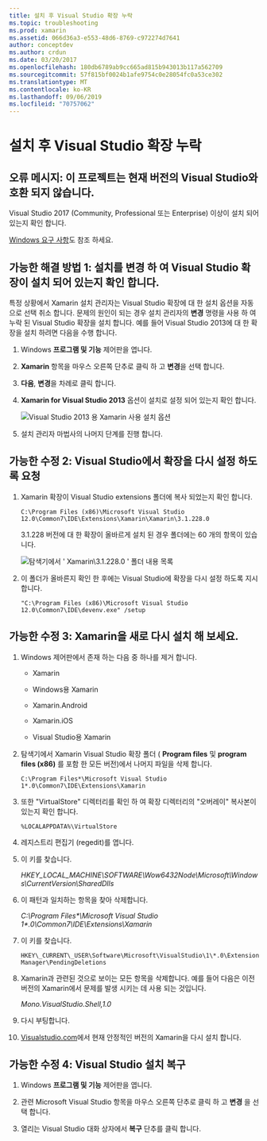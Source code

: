 ```yaml
---
title: 설치 후 Visual Studio 확장 누락
ms.topic: troubleshooting
ms.prod: xamarin
ms.assetid: 066d36a3-e553-48d6-8769-c972274d7641
author: conceptdev
ms.author: crdun
ms.date: 03/20/2017
ms.openlocfilehash: 180db6789ab9cc665ad815b943013b117a562709
ms.sourcegitcommit: 57f815bf0024b1afe9754c0e28054fc0a53ce302
ms.translationtype: MT
ms.contentlocale: ko-KR
ms.lasthandoff: 09/06/2019
ms.locfileid: "70757062"
---
```

# <a name="missing-visual-studio-extensions-after-installation"></a>설치 후 Visual Studio 확장 누락

## <a name="error-message-this-project-is-incompatible-with-the-current-edition-of-visual-studio"></a>오류 메시지: 이 프로젝트는 현재 버전의 Visual Studio와 호환 되지 않습니다.

Visual Studio 2017 (Community, Professional 또는 Enterprise) 이상이 설치 되어 있는지 확인 합니다.

[Windows 요구 사항](~/cross-platform/get-started/requirements.md#windows-requirements)도 참조 하세요.

## <a name="possible-fix-1-change-the-installation-to-make-sure-the-visual-studio-extensions-are-installed"></a>가능한 해결 방법 1: 설치를 변경 하 여 Visual Studio 확장이 설치 되어 있는지 확인 합니다.

특정 상황에서 Xamarin 설치 관리자는 Visual Studio 확장에 대 한 설치 옵션을 자동으로 선택 취소 합니다. 문제의 원인이 되는 경우 설치 관리자의 **변경** 명령을 사용 하 여 누락 된 Visual Studio 확장을 설치 합니다. 예를 들어 Visual Studio 2013에 대 한 확장을 설치 하려면 다음을 수행 합니다.

1. Windows **프로그램 및 기능** 제어판을 엽니다.

2. **Xamarin** 항목을 마우스 오른쪽 단추로 클릭 하 고 **변경**을 선택 합니다.

3. **다음**, **변경**을 차례로 클릭 합니다.

4. **Xamarin for Visual Studio 2013** 옵션이 설치로 설정 되어 있는지 확인 합니다.

    ![](missing-vs-extensions-images/installer.png "Visual Studio 2013 용 Xamarin 사용 설치 옵션")

5. 설치 관리자 마법사의 나머지 단계를 진행 합니다.

## <a name="possible-fix-2-ask-visual-studio-to-set-up-the-extensions-again"></a>가능한 수정 2: Visual Studio에서 확장을 다시 설정 하도록 요청

1. Xamarin 확장이 Visual Studio extensions 폴더에 복사 되었는지 확인 합니다.

    `C:\Program Files (x86)\Microsoft Visual Studio 12.0\Common7\IDE\Extensions\Xamarin\Xamarin\3.1.228.0`

    3\.1.228 버전에 대 한 확장이 올바르게 설치 된 경우 폴더에는 60 개의 항목이 있습니다.

    ![](missing-vs-extensions-images/folder.png "탐색기에서 ' Xamarin\3.1.228.0 ' 폴더 내용 목록")

2. 이 폴더가 올바른지 확인 한 후에는 Visual Studio에 확장을 다시 설정 하도록 지시 합니다.

    `"C:\Program Files (x86)\Microsoft Visual Studio 12.0\Common7\IDE\devenv.exe" /setup`

## <a name="possible-fix-3-try-a-fresh-reinstall-of-xamarin"></a>가능한 수정 3: Xamarin을 새로 다시 설치 해 보세요.

1. Windows 제어판에서 존재 하는 다음 중 하나를 제거 합니다.

    * Xamarin

    * Windows용 Xamarin

    * Xamarin.Android

    * Xamarin.iOS

    * Visual Studio용 Xamarin

2. 탐색기에서 Xamarin Visual Studio 확장 폴더 ( **Program files** 및 **program files (x86)** 를 포함 한 모든 버전)에서 나머지 파일을 삭제 합니다.

    `C:\Program Files*\Microsoft Visual Studio 1*.0\Common7\IDE\Extensions\Xamarin`

3. 또한 "VirtualStore" 디렉터리를 확인 하 여 확장 디렉터리의 "오버레이" 복사본이 있는지 확인 합니다.

    `%LOCALAPPDATA%\VirtualStore`

4. 레지스트리 편집기 (regedit)를 엽니다.

5. 이 키를 찾습니다.

    _HKEY\_LOCAL\_MACHINE\SOFTWARE\Wow6432Node\Microsoft\Windows\CurrentVersion\SharedDlls_

6. 이 패턴과 일치하는 항목을 찾아 삭제합니다.

    _C:\Program Files\*\Microsoft Visual Studio 1\*.0\Common7\IDE\Extensions\Xamarin_

7. 이 키를 찾습니다.

    `HKEY\_CURRENT\_USER\Software\Microsoft\VisualStudio\1\*.0\ExtensionManager\PendingDeletions`

8. Xamarin과 관련된 것으로 보이는 모든 항목을 삭제합니다. 예를 들어 다음은 이전 버전의 Xamarin에서 문제를 발생 시키는 데 사용 되는 것입니다.

    _Mono.VisualStudio.Shell,1.0_

9. 다시 부팅합니다.

10. [Visualstudio.com](https://visualstudio.com/xamarin)에서 현재 안정적인 버전의 Xamarin을 다시 설치 합니다.

## <a name="possible-fix-4-repair-visual-studio-installation"></a>가능한 수정 4: Visual Studio 설치 복구

1. Windows **프로그램 및 기능** 제어판을 엽니다.

2. 관련 Microsoft Visual Studio 항목을 마우스 오른쪽 단추로 클릭 하 고 **변경** 을 선택 합니다.

3. 열리는 Visual Studio 대화 상자에서 **복구** 단추를 클릭 합니다.
